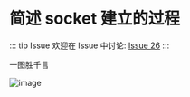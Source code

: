 # 简述 socket 建立的过程



::: tip Issue 
 欢迎在 Issue 中讨论: [Issue 26](https://github.com/shfshanyue/Daily-Question/issues/26) 
:::

一图胜千言

![image](https://user-images.githubusercontent.com/13389461/68817970-5e11d000-06be-11ea-85ee-5d2496d14c63.png)
